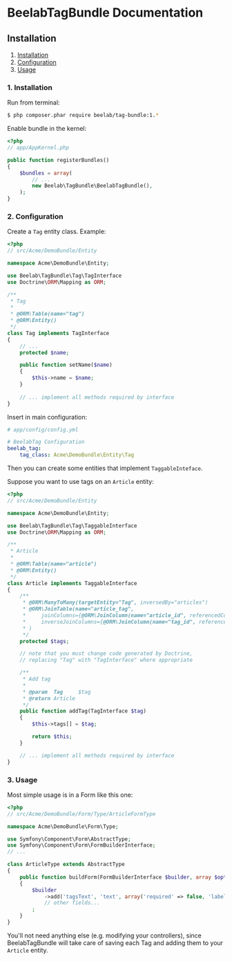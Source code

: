 BeelabTagBundle Documentation
=============================

## Installation

1. [Installation](#1-installation)
2. [Configuration](#2-configuration)
3. [Usage](#3-usage)

### 1. Installation

Run from terminal:

```bash
$ php composer.phar require beelab/tag-bundle:1.*
```

Enable bundle in the kernel:

```php
<?php
// app/AppKernel.php

public function registerBundles()
{
    $bundles = array(
        // ...
        new Beelab\TagBundle\BeelabTagBundle(),
    );
}
```

### 2. Configuration

Create a ``Tag`` entity class.
Example:

```php
<?php
// src/Acme/DemoBundle/Entity

namespace Acme\DemoBundle\Entity;

use Beelab\TagBundle\Tag\TagInterface 
use Doctrine\ORM\Mapping as ORM;

/**
 * Tag
 *
 * @ORM\Table(name="tag")
 * @ORM\Entity()
 */
class Tag implements TagInterface
{
    // ...
    protected $name;

    public function setName($name)
    {
        $this->name = $name;
    }
    
    // ... implement all methods required by interface
}
```

Insert in main configuration:

```yaml
# app/config/config.yml

# BeelabTag Configuration
beelab_tag:
    tag_class: Acme\DemoBundle\Entity\Tag
```

Then you can create some entities that implement ``TaggableInteface``.

Suppose you want to use tags on an ``Article`` entity:

```php
<?php
// src/Acme/DemoBundle/Entity

namespace Acme\DemoBundle\Entity;

use Beelab\TagBundle\Tag\TaggableInterface
use Doctrine\ORM\Mapping as ORM;

/**
 * Article
 *
 * @ORM\Table(name="article")
 * @ORM\Entity()
 */
class Article implements TaggableInterface
{
    /**
     * @ORM\ManyToMany(targetEntity="Tag", inversedBy="articles")
     * @ORM\JoinTable(name="article_tag",
     *     joinColumns={@ORM\JoinColumn(name="article_id", referencedColumnName="id", onDelete="cascade")},
     *     inverseJoinColumns={@ORM\JoinColumn(name="tag_id", referencedColumnName="id", onDelete="cascade")}
     * )
     */
    protected $tags;

    // note that you must change code generated by Doctrine,
    // replacing "Tag" with "TagInterface" where appropriate

    /**
     * Add tag
     *
     * @param  Tag     $tag
     * @return Article
     */
    public function addTag(TagInterface $tag)
    {
        $this->tags[] = $tag;

        return $this;
    }

    // ... implement all methods required by interface
}
```

### 3. Usage

Most simple usage is in a Form like this one:

```php
<?php
// src/Acme/DemoBundle/Form/Type/ArticleFormType

namespace Acme\DemoBundle\Form\Type;

use Symfony\Component\Form\AbstractType;
use Symfony\Component\Form\FormBuilderInterface;
// ...

class ArticleType extends AbstractType
{
    public function buildForm(FormBuilderInterface $builder, array $options)
    {
        $builder
            ->add('tagsText', 'text', array('required' => false, 'label' => 'Tags'))
            // other fields...
        ;
    }
}
```

You'll not need anything else (e.g. modifying your controllers), since BeelabTagBundle
will take care of saving each Tag and adding them to your ``Article`` entity.